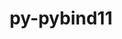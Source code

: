 ---
title: "py-pybind11"
layout: cache
categories: [package, develop]
meta: {"compilers": ["apple-clang@=16.0.0", "gcc@=11.1.0", "gcc@=11.4.0", "gcc@=12.3.0", "gcc@=13.2.0", "gcc@=7.5.0", "gcc@=9.4.0", "oneapi@=2024.2.1"], "num_specs": 197, "num_specs_by_stack": {"data-vis-sdk": 8, "e4s": 25, "e4s-neoverse-v2": 18, "e4s-neoverse_v1": 8, "e4s-oneapi": 24, "e4s-power": 3, "e4s-rocm-external": 7, "hep": 7, "ml-darwin-aarch64-mps": 21, "ml-linux-aarch64-cpu": 25, "ml-linux-aarch64-cuda": 25, "ml-linux-x86_64-cpu": 26, "ml-linux-x86_64-cuda": 26, "ml-linux-x86_64-rocm": 25, "radiuss": 6, "root": 197, "tutorial": 6}, "oss": ["sequoia", "ubuntu18.04", "ubuntu20.04", "ubuntu22.04", "ubuntu24.04"], "platforms": ["darwin", "linux"], "stacks": ["data-vis-sdk", "e4s", "e4s-neoverse-v2", "e4s-neoverse_v1", "e4s-oneapi", "e4s-power", "e4s-rocm-external", "hep", "ml-darwin-aarch64-mps", "ml-linux-aarch64-cpu", "ml-linux-aarch64-cuda", "ml-linux-x86_64-cpu", "ml-linux-x86_64-cuda", "ml-linux-x86_64-rocm", "radiuss", "root", "tutorial"], "targets": ["aarch64", "neoverse_v1", "neoverse_v2", "ppc64le", "x86_64_v3"], "versions": ["2.13.5", "2.13.6"]}
spec_details: [{"compiler": "gcc@=11.1.0", "hash": "2brzlkupklqvh2zaepd4wjgsbj7gj3u3", "os": "ubuntu20.04", "platform": "linux", "size": "-", "stacks": ["data-vis-sdk", "root"], "target": "x86_64_v3", "variants": ["build_system=cmake", "build_type=Release", "generator=ninja", "+ipo"], "versions": ["2.13.6"]}, {"compiler": "apple-clang@=16.0.0", "hash": "2kyn5pygjgbe5wayiul5ee2cre2dptye", "os": "sequoia", "platform": "darwin", "size": "-", "stacks": ["ml-darwin-aarch64-mps", "root"], "target": "aarch64", "variants": ["build_system=cmake", "build_type=Release", "generator=ninja", "+ipo"], "versions": ["2.13.6"]}, {"compiler": "oneapi@=2024.2.1", "hash": "2odz54hbfvqd6fx7fdsgsqbzqnhzdefk", "os": "ubuntu22.04", "platform": "linux", "size": "-", "stacks": ["e4s-oneapi", "root"], "target": "x86_64_v3", "variants": ["build_system=cmake", "build_type=Release", "generator=ninja", "+ipo"], "versions": ["2.13.6"]}, {"compiler": "gcc@=11.4.0", "hash": "2powcfzf65qqbvgupurgvvoreu4l2lrt", "os": "ubuntu22.04", "platform": "linux", "size": "-", "stacks": ["hep", "root"], "target": "x86_64_v3", "variants": ["build_system=cmake", "build_type=Release", "generator=ninja", "+ipo"], "versions": ["2.13.6"]}, {"compiler": "gcc@=13.2.0", "hash": "2skbmc7oi6nihqvv3f5iuxrogsumnwf2", "os": "ubuntu24.04", "platform": "linux", "size": "-", "stacks": ["ml-linux-x86_64-cpu", "ml-linux-x86_64-cuda", "ml-linux-x86_64-rocm", "root"], "target": "x86_64_v3", "variants": ["build_system=cmake", "build_type=Release", "generator=ninja", "+ipo"], "versions": ["2.13.6"]}, {"compiler": "gcc@=12.3.0", "hash": "2zrzbyl3mfqsp5qam4tkvwa7zmcux3lp", "os": "ubuntu22.04", "platform": "linux", "size": "-", "stacks": ["root", "tutorial"], "target": "x86_64_v3", "variants": ["build_system=cmake", "build_type=Release", "generator=ninja", "+ipo"], "versions": ["2.13.6"]}, {"compiler": "gcc@=11.4.0", "hash": "33bchx5dvu2tng6bk7xczmfm5uhhcu2y", "os": "ubuntu22.04", "platform": "linux", "size": "-", "stacks": ["hep", "root"], "target": "x86_64_v3", "variants": ["build_system=cmake", "build_type=Release", "generator=ninja", "+ipo"], "versions": ["2.13.6"]}, {"compiler": "gcc@=11.1.0", "hash": "33iopclbcyyjgawgxfd4de4z4ab4dixe", "os": "ubuntu20.04", "platform": "linux", "size": "-", "stacks": ["data-vis-sdk", "root"], "target": "x86_64_v3", "variants": ["build_system=cmake", "build_type=Release", "generator=ninja", "+ipo"], "versions": ["2.13.6"]}, {"compiler": "gcc@=7.5.0", "hash": "3kpzqvph5nnv6mxpacdvq5hkrhlmufmx", "os": "ubuntu18.04", "platform": "linux", "size": "-", "stacks": ["radiuss", "root"], "target": "x86_64_v3", "variants": ["build_system=cmake", "build_type=Release", "generator=ninja", "+ipo"], "versions": ["2.13.6"]}, {"compiler": "gcc@=11.4.0", "hash": "3vcaogfgcv35qxdurxnznkwyyl6xzohj", "os": "ubuntu22.04", "platform": "linux", "size": "-", "stacks": ["e4s", "root"], "target": "x86_64_v3", "variants": ["build_system=cmake", "build_type=Release", "generator=ninja", "+ipo"], "versions": ["2.13.6"]}, {"compiler": "apple-clang@=16.0.0", "hash": "3vybm6msmolsjsesxicnfc5veyipe6yg", "os": "sequoia", "platform": "darwin", "size": "-", "stacks": ["root"], "target": "aarch64", "variants": ["build_system=cmake", "build_type=Release", "generator=ninja", "+ipo"], "versions": ["2.13.6"]}, {"compiler": "oneapi@=2024.2.1", "hash": "42uujoj2u7vvapmgr3zwc3hctangjdpg", "os": "ubuntu22.04", "platform": "linux", "size": "-", "stacks": ["e4s-oneapi", "root"], "target": "x86_64_v3", "variants": ["build_system=cmake", "build_type=Release", "generator=ninja", "+ipo"], "versions": ["2.13.6"]}, {"compiler": "gcc@=11.4.0", "hash": "455mvhvc7pvimqsbxrhdp2yohznapdnh", "os": "ubuntu22.04", "platform": "linux", "size": "-", "stacks": ["hep", "root"], "target": "x86_64_v3", "variants": ["build_system=cmake", "build_type=Release", "generator=ninja", "+ipo"], "versions": ["2.13.6"]}, {"compiler": "gcc@=13.2.0", "hash": "47ylqxxo3mgwzd3k2awrbx4cpr36gxz4", "os": "ubuntu24.04", "platform": "linux", "size": "-", "stacks": ["ml-linux-x86_64-cpu", "ml-linux-x86_64-cuda", "ml-linux-x86_64-rocm", "root"], "target": "x86_64_v3", "variants": ["build_system=cmake", "build_type=Release", "generator=ninja", "+ipo"], "versions": ["2.13.6"]}, {"compiler": "gcc@=13.2.0", "hash": "4fajrkzuwmn5vwftagnqekte27o26d4e", "os": "ubuntu24.04", "platform": "linux", "size": "-", "stacks": ["ml-linux-aarch64-cpu", "ml-linux-aarch64-cuda", "root"], "target": "aarch64", "variants": ["build_system=cmake", "build_type=Release", "generator=ninja", "+ipo"], "versions": ["2.13.6"]}, {"compiler": "gcc@=13.2.0", "hash": "4onpa32hfyu2d5yewyfzzkytvcesifjh", "os": "ubuntu24.04", "platform": "linux", "size": "-", "stacks": ["ml-linux-x86_64-cpu", "ml-linux-x86_64-cuda", "ml-linux-x86_64-rocm", "root"], "target": "x86_64_v3", "variants": ["build_system=cmake", "build_type=Release", "generator=ninja", "+ipo"], "versions": ["2.13.6"]}, {"compiler": "gcc@=13.2.0", "hash": "4pkj7kiydb45rlf743fgcuzhuzljav4m", "os": "ubuntu24.04", "platform": "linux", "size": "-", "stacks": ["ml-linux-x86_64-cpu", "ml-linux-x86_64-cuda", "ml-linux-x86_64-rocm", "root"], "target": "x86_64_v3", "variants": ["build_system=cmake", "build_type=Release", "generator=ninja", "+ipo"], "versions": ["2.13.6"]}, {"compiler": "gcc@=13.2.0", "hash": "4ptlw6pfcaku5l5q2ac6gf4mkohnjjng", "os": "ubuntu24.04", "platform": "linux", "size": "-", "stacks": ["ml-linux-aarch64-cpu", "ml-linux-aarch64-cuda", "root"], "target": "aarch64", "variants": ["build_system=cmake", "build_type=Release", "generator=ninja", "+ipo"], "versions": ["2.13.6"]}, {"compiler": "apple-clang@=16.0.0", "hash": "4wkt56y2jwib2k65dsaznlegrq574fec", "os": "sequoia", "platform": "darwin", "size": "-", "stacks": ["ml-darwin-aarch64-mps", "root"], "target": "aarch64", "variants": ["build_system=cmake", "build_type=Release", "generator=ninja", "+ipo"], "versions": ["2.13.6"]}, {"compiler": "oneapi@=2024.2.1", "hash": "4zs2wrhlzvez75fd65yqh45fmvxs2ehb", "os": "ubuntu22.04", "platform": "linux", "size": "-", "stacks": ["e4s-oneapi", "root"], "target": "x86_64_v3", "variants": ["build_system=cmake", "build_type=Release", "generator=ninja", "+ipo"], "versions": ["2.13.6"]}, {"compiler": "apple-clang@=16.0.0", "hash": "52tucpoxhlasujciwhjc7baruacuwbva", "os": "sequoia", "platform": "darwin", "size": "-", "stacks": ["ml-darwin-aarch64-mps", "root"], "target": "aarch64", "variants": ["build_system=cmake", "build_type=Release", "generator=ninja", "+ipo"], "versions": ["2.13.6"]}, {"compiler": "gcc@=9.4.0", "hash": "5fhovwbigexsjt4c7dyn6e6hv77kg5go", "os": "ubuntu20.04", "platform": "linux", "size": "-", "stacks": ["e4s-power", "root"], "target": "ppc64le", "variants": ["build_system=cmake", "build_type=Release", "generator=ninja", "+ipo"], "versions": ["2.13.5"]}, {"compiler": "gcc@=11.4.0", "hash": "5ktfy5vm2o2rhqe3hbzolytvqjomovse", "os": "ubuntu22.04", "platform": "linux", "size": "-", "stacks": ["e4s-neoverse-v2", "root"], "target": "neoverse_v2", "variants": ["build_system=cmake", "build_type=Release", "generator=ninja", "+ipo"], "versions": ["2.13.6"]}, {"compiler": "apple-clang@=16.0.0", "hash": "5nugysjxhgzkjcl4ak5os6byumwe6o2k", "os": "sequoia", "platform": "darwin", "size": "-", "stacks": ["ml-darwin-aarch64-mps", "root"], "target": "aarch64", "variants": ["build_system=cmake", "build_type=Release", "generator=ninja", "+ipo"], "versions": ["2.13.6"]}, {"compiler": "oneapi@=2024.2.1", "hash": "62lkyo642ggxxqap7grjwmdirmvs7dto", "os": "ubuntu22.04", "platform": "linux", "size": "-", "stacks": ["e4s-oneapi", "root"], "target": "x86_64_v3", "variants": ["build_system=cmake", "build_type=Release", "generator=ninja", "+ipo"], "versions": ["2.13.6"]}, {"compiler": "gcc@=13.2.0", "hash": "64pssptemul26fv4isq55olpftt6t5mk", "os": "ubuntu24.04", "platform": "linux", "size": "-", "stacks": ["ml-linux-x86_64-cpu", "ml-linux-x86_64-cuda", "ml-linux-x86_64-rocm", "root"], "target": "x86_64_v3", "variants": ["build_system=cmake", "build_type=Release", "generator=ninja", "+ipo"], "versions": ["2.13.6"]}, {"compiler": "gcc@=11.4.0", "hash": "6citvh5ztjsz5w2hgrygr6aczisahfzu", "os": "ubuntu22.04", "platform": "linux", "size": "-", "stacks": ["e4s-neoverse-v2", "root"], "target": "neoverse_v2", "variants": ["build_system=cmake", "build_type=Release", "generator=ninja", "+ipo"], "versions": ["2.13.6"]}, {"compiler": "gcc@=11.4.0", "hash": "6dj5nbbnveiv6t6ivioa3vo4xzsu3xo5", "os": "ubuntu22.04", "platform": "linux", "size": "-", "stacks": ["e4s", "root"], "target": "x86_64_v3", "variants": ["build_system=cmake", "build_type=Release", "generator=ninja", "+ipo"], "versions": ["2.13.6"]}, {"compiler": "gcc@=11.4.0", "hash": "6nbw76wpt42h3fllhdtxe3polrdzlacu", "os": "ubuntu22.04", "platform": "linux", "size": "-", "stacks": ["e4s-neoverse_v1", "root"], "target": "neoverse_v1", "variants": ["build_system=cmake", "build_type=Release", "generator=ninja", "+ipo"], "versions": ["2.13.5"]}, {"compiler": "gcc@=13.2.0", "hash": "6que7rwlj7biqre2shrv2amwreuroq5h", "os": "ubuntu24.04", "platform": "linux", "size": "-", "stacks": ["ml-linux-x86_64-cpu", "ml-linux-x86_64-cuda", "ml-linux-x86_64-rocm", "root"], "target": "x86_64_v3", "variants": ["build_system=cmake", "build_type=Release", "generator=ninja", "+ipo"], "versions": ["2.13.6"]}, {"compiler": "apple-clang@=16.0.0", "hash": "6xiv7o4j7fc4fjltfcq6kep5uakelkjz", "os": "sequoia", "platform": "darwin", "size": "-", "stacks": ["ml-darwin-aarch64-mps", "root"], "target": "aarch64", "variants": ["build_system=cmake", "build_type=Release", "generator=ninja", "+ipo"], "versions": ["2.13.6"]}, {"compiler": "oneapi@=2024.2.1", "hash": "7bfkyrfc7qem7vlkwventko7useyrcqw", "os": "ubuntu22.04", "platform": "linux", "size": "-", "stacks": ["e4s-oneapi", "root"], "target": "x86_64_v3", "variants": ["build_system=cmake", "build_type=Release", "generator=ninja", "+ipo"], "versions": ["2.13.6"]}, {"compiler": "gcc@=13.2.0", "hash": "7iz6ltlvb3yqhcrlrhgndx2l3lsjstqg", "os": "ubuntu24.04", "platform": "linux", "size": "-", "stacks": ["ml-linux-x86_64-cpu", "ml-linux-x86_64-cuda", "ml-linux-x86_64-rocm", "root"], "target": "x86_64_v3", "variants": ["build_system=cmake", "build_type=Release", "generator=ninja", "+ipo"], "versions": ["2.13.6"]}, {"compiler": "gcc@=13.2.0", "hash": "7sdjgmuib5rnhlw4agxinaxqub7nyo3z", "os": "ubuntu24.04", "platform": "linux", "size": "-", "stacks": ["ml-linux-aarch64-cpu", "ml-linux-aarch64-cuda", "root"], "target": "aarch64", "variants": ["build_system=cmake", "build_type=Release", "generator=ninja", "+ipo"], "versions": ["2.13.6"]}, {"compiler": "oneapi@=2024.2.1", "hash": "7sr63ozycg56kmltpm2fplv43vel6m4u", "os": "ubuntu22.04", "platform": "linux", "size": "-", "stacks": ["e4s-oneapi", "root"], "target": "x86_64_v3", "variants": ["build_system=cmake", "build_type=Release", "generator=ninja", "+ipo"], "versions": ["2.13.6"]}, {"compiler": "apple-clang@=16.0.0", "hash": "7zhe5s2c6376ovqj2i57rnq4kisvk6wf", "os": "sequoia", "platform": "darwin", "size": "-", "stacks": ["ml-darwin-aarch64-mps", "root"], "target": "aarch64", "variants": ["build_system=cmake", "build_type=Release", "generator=ninja", "+ipo"], "versions": ["2.13.6"]}, {"compiler": "oneapi@=2024.2.1", "hash": "a22wdoisjerfamufke3xm7uvdkeyf44f", "os": "ubuntu22.04", "platform": "linux", "size": "-", "stacks": ["e4s-oneapi", "root"], "target": "x86_64_v3", "variants": ["build_system=cmake", "build_type=Release", "generator=ninja", "+ipo"], "versions": ["2.13.6"]}, {"compiler": "gcc@=11.4.0", "hash": "acjslqzsxw6h6dvomuc5vmoi6kcm73a5", "os": "ubuntu22.04", "platform": "linux", "size": "-", "stacks": ["e4s", "e4s-rocm-external", "root"], "target": "x86_64_v3", "variants": ["build_system=cmake", "build_type=Release", "generator=ninja", "+ipo"], "versions": ["2.13.6"]}, {"compiler": "gcc@=11.4.0", "hash": "ahjnlurnlfhpstvbss3d637g247xicf7", "os": "ubuntu22.04", "platform": "linux", "size": "-", "stacks": ["e4s-neoverse_v1", "root"], "target": "neoverse_v1", "variants": ["build_system=cmake", "build_type=Release", "generator=ninja", "+ipo"], "versions": ["2.13.5"]}, {"compiler": "gcc@=7.5.0", "hash": "am4j5rmio342ijq33nznrqmcmw56urak", "os": "ubuntu18.04", "platform": "linux", "size": "-", "stacks": ["root"], "target": "x86_64_v3", "variants": ["build_system=cmake", "build_type=Release", "generator=ninja", "+ipo"], "versions": ["2.13.6"]}, {"compiler": "gcc@=13.2.0", "hash": "ao3enjfvet5ds5gljinoaecu6ttw7mns", "os": "ubuntu24.04", "platform": "linux", "size": "-", "stacks": ["ml-linux-x86_64-cpu", "ml-linux-x86_64-cuda", "ml-linux-x86_64-rocm", "root"], "target": "x86_64_v3", "variants": ["build_system=cmake", "build_type=Release", "generator=ninja", "+ipo"], "versions": ["2.13.6"]}, {"compiler": "oneapi@=2024.2.1", "hash": "aolvml4h2vkvbhxd6uvxjufvme3rqud2", "os": "ubuntu22.04", "platform": "linux", "size": "-", "stacks": ["e4s-oneapi", "root"], "target": "x86_64_v3", "variants": ["build_system=cmake", "build_type=Release", "generator=ninja", "+ipo"], "versions": ["2.13.6"]}, {"compiler": "gcc@=11.4.0", "hash": "aueihwkyku2hhjqyemplibboorcecllw", "os": "ubuntu22.04", "platform": "linux", "size": "-", "stacks": ["e4s-neoverse-v2", "root"], "target": "neoverse_v2", "variants": ["build_system=cmake", "build_type=Release", "generator=ninja", "+ipo"], "versions": ["2.13.6"]}, {"compiler": "gcc@=11.4.0", "hash": "axdu7mfxrocbkazrkzjwmcz4e4erej3c", "os": "ubuntu22.04", "platform": "linux", "size": "-", "stacks": ["e4s-neoverse_v1", "root"], "target": "neoverse_v1", "variants": ["build_system=cmake", "build_type=Release", "generator=ninja", "+ipo"], "versions": ["2.13.5"]}, {"compiler": "gcc@=11.4.0", "hash": "bcs6lj6imd5hpkx77sj3iumluri3qvx5", "os": "ubuntu22.04", "platform": "linux", "size": "-", "stacks": ["hep", "root"], "target": "x86_64_v3", "variants": ["build_system=cmake", "build_type=Release", "generator=ninja", "+ipo"], "versions": ["2.13.6"]}, {"compiler": "gcc@=11.4.0", "hash": "bcvqrpp5tpatbka2pjbvl2crzfad3zcc", "os": "ubuntu22.04", "platform": "linux", "size": "-", "stacks": ["e4s-neoverse-v2", "root"], "target": "neoverse_v2", "variants": ["build_system=cmake", "build_type=Release", "generator=ninja", "+ipo"], "versions": ["2.13.6"]}, {"compiler": "gcc@=13.2.0", "hash": "bdsk3kale6i5duzlv4yext22sgfa4nr2", "os": "ubuntu24.04", "platform": "linux", "size": "-", "stacks": ["ml-linux-aarch64-cpu", "ml-linux-aarch64-cuda", "root"], "target": "aarch64", "variants": ["build_system=cmake", "build_type=Release", "generator=ninja", "+ipo"], "versions": ["2.13.6"]}, {"compiler": "apple-clang@=16.0.0", "hash": "bfjhv4hojxi6myrn5v3da2n42nzxsv35", "os": "sequoia", "platform": "darwin", "size": "-", "stacks": ["ml-darwin-aarch64-mps", "root"], "target": "aarch64", "variants": ["build_system=cmake", "build_type=Release", "generator=ninja", "+ipo"], "versions": ["2.13.6"]}, {"compiler": "gcc@=11.4.0", "hash": "bkd7prbd64qbfyk4t7ohvnc4at5hrkcp", "os": "ubuntu22.04", "platform": "linux", "size": "-", "stacks": ["e4s", "root"], "target": "x86_64_v3", "variants": ["build_system=cmake", "build_type=Release", "generator=ninja", "+ipo"], "versions": ["2.13.6"]}, {"compiler": "gcc@=11.4.0", "hash": "bke6e5emq2gp3n6igxc35luahxjxx3zh", "os": "ubuntu22.04", "platform": "linux", "size": "-", "stacks": ["e4s", "root"], "target": "x86_64_v3", "variants": ["build_system=cmake", "build_type=Release", "generator=ninja", "+ipo"], "versions": ["2.13.6"]}, {"compiler": "gcc@=11.4.0", "hash": "bkeeg34cma7l7pmyyekbaxd23bwpw4rt", "os": "ubuntu22.04", "platform": "linux", "size": "-", "stacks": ["e4s", "root"], "target": "x86_64_v3", "variants": ["build_system=cmake", "build_type=Release", "generator=ninja", "+ipo"], "versions": ["2.13.6"]}, {"compiler": "oneapi@=2024.2.1", "hash": "bvietmcl7v54mt7hseawmkidxkv7qdxo", "os": "ubuntu22.04", "platform": "linux", "size": "-", "stacks": ["e4s-oneapi", "root"], "target": "x86_64_v3", "variants": ["build_system=cmake", "build_type=Release", "generator=ninja", "+ipo"], "versions": ["2.13.6"]}, {"compiler": "apple-clang@=16.0.0", "hash": "by4v2mobrjmx7keyaoxvop73zexyq3o7", "os": "sequoia", "platform": "darwin", "size": "-", "stacks": ["ml-darwin-aarch64-mps", "root"], "target": "aarch64", "variants": ["build_system=cmake", "build_type=Release", "generator=ninja", "+ipo"], "versions": ["2.13.6"]}, {"compiler": "gcc@=11.4.0", "hash": "cax626pkspqjaus7f3djfyind7e2suxa", "os": "ubuntu22.04", "platform": "linux", "size": "-", "stacks": ["e4s-neoverse-v2", "root"], "target": "neoverse_v2", "variants": ["build_system=cmake", "build_type=Release", "generator=ninja", "+ipo"], "versions": ["2.13.6"]}, {"compiler": "oneapi@=2024.2.1", "hash": "cdajxxlik35nysipns3oykrsdp6iir6j", "os": "ubuntu22.04", "platform": "linux", "size": "-", "stacks": ["e4s-oneapi", "root"], "target": "x86_64_v3", "variants": ["build_system=cmake", "build_type=Release", "generator=ninja", "+ipo"], "versions": ["2.13.6"]}, {"compiler": "gcc@=13.2.0", "hash": "cdbed6t3rrevsgrgsghcnha44xlb2nsh", "os": "ubuntu24.04", "platform": "linux", "size": "-", "stacks": ["ml-linux-x86_64-cpu", "ml-linux-x86_64-cuda", "ml-linux-x86_64-rocm", "root"], "target": "x86_64_v3", "variants": ["build_system=cmake", "build_type=Release", "generator=ninja", "+ipo"], "versions": ["2.13.6"]}, {"compiler": "gcc@=12.3.0", "hash": "cldzd3ensujtd5iqtapenk5jqavexe6g", "os": "ubuntu22.04", "platform": "linux", "size": "-", "stacks": ["root", "tutorial"], "target": "x86_64_v3", "variants": ["build_system=cmake", "build_type=Release", "generator=ninja", "+ipo"], "versions": ["2.13.6"]}, {"compiler": "gcc@=13.2.0", "hash": "cnyuvjuasy2huc36v64mz5aiyo2l3pzj", "os": "ubuntu24.04", "platform": "linux", "size": "-", "stacks": ["ml-linux-x86_64-cpu", "ml-linux-x86_64-cuda", "ml-linux-x86_64-rocm", "root"], "target": "x86_64_v3", "variants": ["build_system=cmake", "build_type=Release", "generator=ninja", "+ipo"], "versions": ["2.13.6"]}, {"compiler": "gcc@=11.4.0", "hash": "cqcunws4uuf6jbs6j4gvg7rwtg3r4sii", "os": "ubuntu22.04", "platform": "linux", "size": "-", "stacks": ["root"], "target": "neoverse_v2", "variants": ["build_system=cmake", "build_type=Release", "generator=ninja", "+ipo"], "versions": ["2.13.6"]}, {"compiler": "apple-clang@=16.0.0", "hash": "cuojeuhk5lj2cqgy44xhcnfdcr5ov2lq", "os": "sequoia", "platform": "darwin", "size": "-", "stacks": ["root"], "target": "aarch64", "variants": ["build_system=cmake", "build_type=Release", "generator=ninja", "+ipo"], "versions": ["2.13.6"]}, {"compiler": "gcc@=13.2.0", "hash": "d6cxfiblh63wavnufxswvocddvdm2bwh", "os": "ubuntu24.04", "platform": "linux", "size": "-", "stacks": ["ml-linux-aarch64-cpu", "ml-linux-aarch64-cuda", "root"], "target": "aarch64", "variants": ["build_system=cmake", "build_type=Release", "generator=ninja", "+ipo"], "versions": ["2.13.6"]}, {"compiler": "gcc@=13.2.0", "hash": "d7o7tvcyprlnamdtfqhvzew3oy534xha", "os": "ubuntu24.04", "platform": "linux", "size": "-", "stacks": ["ml-linux-aarch64-cpu", "ml-linux-aarch64-cuda", "root"], "target": "aarch64", "variants": ["build_system=cmake", "build_type=Release", "generator=ninja", "+ipo"], "versions": ["2.13.6"]}, {"compiler": "oneapi@=2024.2.1", "hash": "dafakpx4hkx45hx6zmfe3642clutwnq3", "os": "ubuntu22.04", "platform": "linux", "size": "-", "stacks": ["root"], "target": "x86_64_v3", "variants": ["build_system=cmake", "build_type=Release", "generator=ninja", "+ipo"], "versions": ["2.13.6"]}, {"compiler": "gcc@=11.4.0", "hash": "dcasl7sotneyi67auea4a3klahj7tusf", "os": "ubuntu22.04", "platform": "linux", "size": "-", "stacks": ["e4s-neoverse_v1", "root"], "target": "neoverse_v1", "variants": ["build_system=cmake", "build_type=Release", "generator=ninja", "+ipo"], "versions": ["2.13.5"]}, {"compiler": "gcc@=13.2.0", "hash": "drlw3lzcw34dkln4o4xuxczgrdoegs3d", "os": "ubuntu24.04", "platform": "linux", "size": "-", "stacks": ["ml-linux-aarch64-cpu", "ml-linux-aarch64-cuda", "root"], "target": "aarch64", "variants": ["build_system=cmake", "build_type=Release", "generator=ninja", "+ipo"], "versions": ["2.13.6"]}, {"compiler": "gcc@=13.2.0", "hash": "dz6bcgr6jazfxf4ha2ggywf2l6ftadmt", "os": "ubuntu24.04", "platform": "linux", "size": "-", "stacks": ["ml-linux-x86_64-cpu", "ml-linux-x86_64-cuda", "ml-linux-x86_64-rocm", "root"], "target": "x86_64_v3", "variants": ["build_system=cmake", "build_type=Release", "generator=ninja", "+ipo"], "versions": ["2.13.6"]}, {"compiler": "gcc@=13.2.0", "hash": "e5ikne7fx7creir6wq3wlsfmb6vdokun", "os": "ubuntu24.04", "platform": "linux", "size": "-", "stacks": ["ml-linux-x86_64-cpu", "ml-linux-x86_64-cuda", "ml-linux-x86_64-rocm", "root"], "target": "x86_64_v3", "variants": ["build_system=cmake", "build_type=Release", "generator=ninja", "+ipo"], "versions": ["2.13.6"]}, {"compiler": "gcc@=11.1.0", "hash": "e6fsdp4yz4ceikhbzufgyn2r7v7qyzlp", "os": "ubuntu20.04", "platform": "linux", "size": "-", "stacks": ["data-vis-sdk", "root"], "target": "x86_64_v3", "variants": ["build_system=cmake", "build_type=Release", "generator=ninja", "+ipo"], "versions": ["2.13.6"]}, {"compiler": "gcc@=13.2.0", "hash": "ekhlvpxg5qqxewm3w7uldltd6nnhuhow", "os": "ubuntu24.04", "platform": "linux", "size": "-", "stacks": ["ml-linux-aarch64-cpu", "ml-linux-aarch64-cuda", "root"], "target": "aarch64", "variants": ["build_system=cmake", "build_type=Release", "generator=ninja", "+ipo"], "versions": ["2.13.6"]}, {"compiler": "gcc@=11.1.0", "hash": "eoeyjhlztfwt5ugfgsbsrkxpk3zqlewh", "os": "ubuntu20.04", "platform": "linux", "size": "-", "stacks": ["data-vis-sdk", "root"], "target": "x86_64_v3", "variants": ["build_system=cmake", "build_type=Release", "generator=ninja", "+ipo"], "versions": ["2.13.6"]}, {"compiler": "gcc@=13.2.0", "hash": "erqbomo4vjdvsepaupq6u63cp2p46j76", "os": "ubuntu24.04", "platform": "linux", "size": "-", "stacks": ["ml-linux-x86_64-cpu", "ml-linux-x86_64-cuda", "ml-linux-x86_64-rocm", "root"], "target": "x86_64_v3", "variants": ["build_system=cmake", "build_type=Release", "generator=ninja", "+ipo"], "versions": ["2.13.6"]}, {"compiler": "gcc@=13.2.0", "hash": "ervlq3pgggjhadddsijgx4ck3qtwe4qj", "os": "ubuntu24.04", "platform": "linux", "size": "-", "stacks": ["ml-linux-aarch64-cpu", "ml-linux-aarch64-cuda", "root"], "target": "aarch64", "variants": ["build_system=cmake", "build_type=Release", "generator=ninja", "+ipo"], "versions": ["2.13.6"]}, {"compiler": "oneapi@=2024.2.1", "hash": "f3spaxs5uhlo57uunugjvd2oajwfrzf2", "os": "ubuntu22.04", "platform": "linux", "size": "-", "stacks": ["e4s-oneapi", "root"], "target": "x86_64_v3", "variants": ["build_system=cmake", "build_type=Release", "generator=ninja", "+ipo"], "versions": ["2.13.6"]}, {"compiler": "gcc@=13.2.0", "hash": "f55hgycd33s4qblx4lxhrziryccowfwp", "os": "ubuntu24.04", "platform": "linux", "size": "-", "stacks": ["ml-linux-aarch64-cpu", "ml-linux-aarch64-cuda", "root"], "target": "aarch64", "variants": ["build_system=cmake", "build_type=Release", "generator=ninja", "+ipo"], "versions": ["2.13.6"]}, {"compiler": "gcc@=13.2.0", "hash": "fbjb46dnol6huixfp5chqcvpc43s3fwg", "os": "ubuntu24.04", "platform": "linux", "size": "-", "stacks": ["ml-linux-x86_64-cpu", "ml-linux-x86_64-cuda", "ml-linux-x86_64-rocm", "root"], "target": "x86_64_v3", "variants": ["build_system=cmake", "build_type=Release", "generator=ninja", "+ipo"], "versions": ["2.13.6"]}, {"compiler": "gcc@=13.2.0", "hash": "ffkywkg7mki4hiyinjzkbirrhzxghmze", "os": "ubuntu24.04", "platform": "linux", "size": "-", "stacks": ["ml-linux-x86_64-cpu", "ml-linux-x86_64-cuda", "ml-linux-x86_64-rocm", "root"], "target": "x86_64_v3", "variants": ["build_system=cmake", "build_type=Release", "generator=ninja", "+ipo"], "versions": ["2.13.6"]}, {"compiler": "oneapi@=2024.2.1", "hash": "fhpk4nymgtgs74es7kimcetoh7uhgt6s", "os": "ubuntu22.04", "platform": "linux", "size": "-", "stacks": ["e4s-oneapi", "root"], "target": "x86_64_v3", "variants": ["build_system=cmake", "build_type=Release", "generator=ninja", "+ipo"], "versions": ["2.13.6"]}, {"compiler": "gcc@=13.2.0", "hash": "fkib23yfkchhc5k34orhsqinknj3xghc", "os": "ubuntu24.04", "platform": "linux", "size": "-", "stacks": ["root"], "target": "aarch64", "variants": ["build_system=cmake", "build_type=Release", "generator=ninja", "+ipo"], "versions": ["2.13.6"]}, {"compiler": "gcc@=13.2.0", "hash": "fxz2diongkrnw75wux3z4trw5ftxnw5w", "os": "ubuntu24.04", "platform": "linux", "size": "-", "stacks": ["ml-linux-x86_64-cpu", "ml-linux-x86_64-cuda", "ml-linux-x86_64-rocm", "root"], "target": "x86_64_v3", "variants": ["build_system=cmake", "build_type=Release", "generator=ninja", "+ipo"], "versions": ["2.13.6"]}, {"compiler": "gcc@=12.3.0", "hash": "g65v6pqa63z2g3iwkb5ynaxpqsshbbxd", "os": "ubuntu22.04", "platform": "linux", "size": "-", "stacks": ["root", "tutorial"], "target": "x86_64_v3", "variants": ["build_system=cmake", "build_type=Release", "generator=ninja", "+ipo"], "versions": ["2.13.6"]}, {"compiler": "gcc@=11.4.0", "hash": "glkzpmrpyhvxgo76qouhtozfzxkhyzfy", "os": "ubuntu22.04", "platform": "linux", "size": "-", "stacks": ["e4s", "root"], "target": "x86_64_v3", "variants": ["build_system=cmake", "build_type=Release", "generator=ninja", "+ipo"], "versions": ["2.13.6"]}, {"compiler": "gcc@=13.2.0", "hash": "graqjyunb4e5zmvda34535iqgtaaaavw", "os": "ubuntu24.04", "platform": "linux", "size": "-", "stacks": ["ml-linux-x86_64-cpu", "ml-linux-x86_64-cuda", "root"], "target": "x86_64_v3", "variants": ["build_system=cmake", "build_type=Release", "generator=ninja", "+ipo"], "versions": ["2.13.6"]}, {"compiler": "gcc@=13.2.0", "hash": "h37xjk6rils7rmpv54d7uq6uzwvacfha", "os": "ubuntu24.04", "platform": "linux", "size": "-", "stacks": ["ml-linux-x86_64-cpu", "ml-linux-x86_64-cuda", "ml-linux-x86_64-rocm", "root"], "target": "x86_64_v3", "variants": ["build_system=cmake", "build_type=Release", "generator=ninja", "+ipo"], "versions": ["2.13.6"]}, {"compiler": "apple-clang@=16.0.0", "hash": "hevnyjjx7ebykfuswfh6lijolegufyii", "os": "sequoia", "platform": "darwin", "size": "-", "stacks": ["ml-darwin-aarch64-mps", "root"], "target": "aarch64", "variants": ["build_system=cmake", "build_type=Release", "generator=ninja", "+ipo"], "versions": ["2.13.6"]}, {"compiler": "apple-clang@=16.0.0", "hash": "hfyooflidi7blp5j74mou72tlqo6ij4k", "os": "sequoia", "platform": "darwin", "size": "-", "stacks": ["ml-darwin-aarch64-mps", "root"], "target": "aarch64", "variants": ["build_system=cmake", "build_type=Release", "generator=ninja", "+ipo"], "versions": ["2.13.6"]}, {"compiler": "gcc@=11.4.0", "hash": "hhaqkkhxjquonadlx53vcev4mb5a4ij3", "os": "ubuntu22.04", "platform": "linux", "size": "-", "stacks": ["e4s-neoverse-v2", "root"], "target": "neoverse_v2", "variants": ["build_system=cmake", "build_type=Release", "generator=ninja", "+ipo"], "versions": ["2.13.6"]}, {"compiler": "gcc@=12.3.0", "hash": "hhvck5fi7k3n2ijuz475ojzi453erylu", "os": "ubuntu22.04", "platform": "linux", "size": "-", "stacks": ["root", "tutorial"], "target": "x86_64_v3", "variants": ["build_system=cmake", "build_type=Release", "generator=ninja", "+ipo"], "versions": ["2.13.6"]}, {"compiler": "gcc@=7.5.0", "hash": "hhvewkyznetvntwn6krve4gm27z7awzd", "os": "ubuntu18.04", "platform": "linux", "size": "-", "stacks": ["radiuss", "root"], "target": "x86_64_v3", "variants": ["build_system=cmake", "build_type=Release", "generator=ninja", "+ipo"], "versions": ["2.13.6"]}, {"compiler": "gcc@=11.4.0", "hash": "hivg4s45ydd772ggzunrllv6besxnqpz", "os": "ubuntu22.04", "platform": "linux", "size": "-", "stacks": ["e4s-neoverse-v2", "root"], "target": "neoverse_v2", "variants": ["build_system=cmake", "build_type=Release", "generator=ninja", "+ipo"], "versions": ["2.13.6"]}, {"compiler": "oneapi@=2024.2.1", "hash": "hqf57uxlxt6wou25a7qnant2x6zz5tqj", "os": "ubuntu22.04", "platform": "linux", "size": "-", "stacks": ["root"], "target": "x86_64_v3", "variants": ["build_system=cmake", "build_type=Release", "generator=ninja", "+ipo"], "versions": ["2.13.6"]}, {"compiler": "gcc@=11.1.0", "hash": "i7nc4md3bjqsoianor7lzkfjvert7526", "os": "ubuntu20.04", "platform": "linux", "size": "-", "stacks": ["data-vis-sdk", "root"], "target": "x86_64_v3", "variants": ["build_system=cmake", "build_type=Release", "generator=ninja", "+ipo"], "versions": ["2.13.6"]}, {"compiler": "oneapi@=2024.2.1", "hash": "ibdo652433y5liwhgzz7ee4gym5kzne4", "os": "ubuntu22.04", "platform": "linux", "size": "-", "stacks": ["e4s-oneapi", "root"], "target": "x86_64_v3", "variants": ["build_system=cmake", "build_type=Release", "generator=ninja", "+ipo"], "versions": ["2.13.6"]}, {"compiler": "gcc@=13.2.0", "hash": "ibir3wkilxxlka5upcevlcppeu46hrgx", "os": "ubuntu24.04", "platform": "linux", "size": "-", "stacks": ["ml-linux-aarch64-cpu", "ml-linux-aarch64-cuda", "root"], "target": "aarch64", "variants": ["build_system=cmake", "build_type=Release", "generator=ninja", "+ipo"], "versions": ["2.13.6"]}, {"compiler": "gcc@=11.4.0", "hash": "icegtduv7m22tgwceqfarf6jsjce7kuw", "os": "ubuntu22.04", "platform": "linux", "size": "-", "stacks": ["e4s", "root"], "target": "x86_64_v3", "variants": ["build_system=cmake", "build_type=Release", "generator=ninja", "+ipo"], "versions": ["2.13.6"]}, {"compiler": "gcc@=11.4.0", "hash": "icub3ddroexxs4nyrzk2qkydebxv5lqh", "os": "ubuntu22.04", "platform": "linux", "size": "-", "stacks": ["e4s", "root"], "target": "x86_64_v3", "variants": ["build_system=cmake", "build_type=Release", "generator=ninja", "+ipo"], "versions": ["2.13.6"]}, {"compiler": "gcc@=11.4.0", "hash": "id6tttgmhsejekst4yho77dx7lhxuzc3", "os": "ubuntu22.04", "platform": "linux", "size": "-", "stacks": ["e4s", "root"], "target": "x86_64_v3", "variants": ["build_system=cmake", "build_type=Release", "generator=ninja", "+ipo"], "versions": ["2.13.6"]}, {"compiler": "gcc@=7.5.0", "hash": "iesmiykkciptoxeixsavu35byeq7vknb", "os": "ubuntu18.04", "platform": "linux", "size": "-", "stacks": ["radiuss", "root"], "target": "x86_64_v3", "variants": ["build_system=cmake", "build_type=Release", "generator=ninja", "+ipo"], "versions": ["2.13.6"]}, {"compiler": "gcc@=11.4.0", "hash": "il3gtqo6uy2j6a76w7anldzgu3gbwmzg", "os": "ubuntu22.04", "platform": "linux", "size": "-", "stacks": ["e4s", "root"], "target": "x86_64_v3", "variants": ["build_system=cmake", "build_type=Release", "generator=ninja", "+ipo"], "versions": ["2.13.6"]}, {"compiler": "oneapi@=2024.2.1", "hash": "inopxwdyym7x2csl3lwiarpwa3vmlhu3", "os": "ubuntu22.04", "platform": "linux", "size": "-", "stacks": ["root"], "target": "x86_64_v3", "variants": ["build_system=cmake", "build_type=Release", "generator=ninja", "+ipo"], "versions": ["2.13.6"]}, {"compiler": "gcc@=13.2.0", "hash": "iriwqtmestd6pzhxpkdwi42cy24glsfs", "os": "ubuntu24.04", "platform": "linux", "size": "-", "stacks": ["ml-linux-aarch64-cpu", "ml-linux-aarch64-cuda", "root"], "target": "aarch64", "variants": ["build_system=cmake", "build_type=Release", "generator=ninja", "+ipo"], "versions": ["2.13.6"]}, {"compiler": "gcc@=13.2.0", "hash": "izsceeh5an37e6e53ovfgeb37ov77y5r", "os": "ubuntu24.04", "platform": "linux", "size": "-", "stacks": ["ml-linux-x86_64-cpu", "ml-linux-x86_64-cuda", "ml-linux-x86_64-rocm", "root"], "target": "x86_64_v3", "variants": ["build_system=cmake", "build_type=Release", "generator=ninja", "+ipo"], "versions": ["2.13.6"]}, {"compiler": "oneapi@=2024.2.1", "hash": "j7xiwl6ybxwfpgkpogiy5cvsfsv6yic7", "os": "ubuntu22.04", "platform": "linux", "size": "-", "stacks": ["e4s-oneapi", "root"], "target": "x86_64_v3", "variants": ["build_system=cmake", "build_type=Release", "generator=ninja", "+ipo"], "versions": ["2.13.6"]}, {"compiler": "gcc@=9.4.0", "hash": "jc5gkqcn3fmnmrsgipo3kzwotzksccbm", "os": "ubuntu20.04", "platform": "linux", "size": "-", "stacks": ["e4s-power", "root"], "target": "ppc64le", "variants": ["build_system=cmake", "build_type=Release", "generator=ninja", "+ipo"], "versions": ["2.13.5"]}, {"compiler": "gcc@=11.4.0", "hash": "jegzkyhudryhsaviiswysvejcyh4j5yx", "os": "ubuntu22.04", "platform": "linux", "size": "-", "stacks": ["e4s", "root"], "target": "x86_64_v3", "variants": ["build_system=cmake", "build_type=Release", "generator=ninja", "+ipo"], "versions": ["2.13.6"]}, {"compiler": "gcc@=13.2.0", "hash": "jlumhmnfipszpdae7m52mjzdtmebnwek", "os": "ubuntu24.04", "platform": "linux", "size": "-", "stacks": ["root"], "target": "x86_64_v3", "variants": ["build_system=cmake", "build_type=Release", "generator=ninja", "+ipo"], "versions": ["2.13.6"]}, {"compiler": "gcc@=11.4.0", "hash": "jqtezzqux2fihrdtmynj6e7v5yxfk5fo", "os": "ubuntu22.04", "platform": "linux", "size": "-", "stacks": ["e4s-neoverse-v2", "root"], "target": "neoverse_v2", "variants": ["build_system=cmake", "build_type=Release", "generator=ninja", "+ipo"], "versions": ["2.13.6"]}, {"compiler": "gcc@=11.4.0", "hash": "jtwfjz3la74grcd2fgksaeyncaoorcxy", "os": "ubuntu22.04", "platform": "linux", "size": "-", "stacks": ["e4s", "e4s-rocm-external", "root"], "target": "x86_64_v3", "variants": ["build_system=cmake", "build_type=Release", "generator=ninja", "+ipo"], "versions": ["2.13.6"]}, {"compiler": "gcc@=11.4.0", "hash": "kg4iji52c6scpxtlohasepv6lvdxxtoo", "os": "ubuntu22.04", "platform": "linux", "size": "-", "stacks": ["e4s", "e4s-rocm-external", "root"], "target": "x86_64_v3", "variants": ["build_system=cmake", "build_type=Release", "generator=ninja", "+ipo"], "versions": ["2.13.6"]}, {"compiler": "gcc@=13.2.0", "hash": "kmudeheblwbrlugusiwo5wpmg54wovwh", "os": "ubuntu24.04", "platform": "linux", "size": "-", "stacks": ["ml-linux-aarch64-cpu", "ml-linux-aarch64-cuda", "root"], "target": "aarch64", "variants": ["build_system=cmake", "build_type=Release", "generator=ninja", "+ipo"], "versions": ["2.13.6"]}, {"compiler": "gcc@=13.2.0", "hash": "kn377izca2hgqurnbizz6my7c25djbz3", "os": "ubuntu24.04", "platform": "linux", "size": "-", "stacks": ["ml-linux-x86_64-cpu", "ml-linux-x86_64-cuda", "ml-linux-x86_64-rocm", "root"], "target": "x86_64_v3", "variants": ["build_system=cmake", "build_type=Release", "generator=ninja", "+ipo"], "versions": ["2.13.6"]}, {"compiler": "gcc@=13.2.0", "hash": "kr3gnfd3xsbzyrqxwb5ywqtnr6gcigc4", "os": "ubuntu24.04", "platform": "linux", "size": "-", "stacks": ["ml-linux-aarch64-cpu", "ml-linux-aarch64-cuda", "root"], "target": "aarch64", "variants": ["build_system=cmake", "build_type=Release", "generator=ninja", "+ipo"], "versions": ["2.13.6"]}, {"compiler": "gcc@=11.4.0", "hash": "krgx2tnaqclcmc45as5ukqurcwfaubx2", "os": "ubuntu22.04", "platform": "linux", "size": "-", "stacks": ["e4s-neoverse-v2", "root"], "target": "neoverse_v2", "variants": ["build_system=cmake", "build_type=Release", "generator=ninja", "+ipo"], "versions": ["2.13.6"]}, {"compiler": "gcc@=11.4.0", "hash": "krypgy2wlrz5vwladfjmxxjtyzvzaj5o", "os": "ubuntu22.04", "platform": "linux", "size": "-", "stacks": ["root"], "target": "x86_64_v3", "variants": ["build_system=cmake", "build_type=Release", "generator=ninja", "+ipo"], "versions": ["2.13.6"]}, {"compiler": "gcc@=13.2.0", "hash": "kucvwkjsgd2siylo5iycuctx7wby7by7", "os": "ubuntu24.04", "platform": "linux", "size": "-", "stacks": ["ml-linux-x86_64-cpu", "ml-linux-x86_64-cuda", "ml-linux-x86_64-rocm", "root"], "target": "x86_64_v3", "variants": ["build_system=cmake", "build_type=Release", "generator=ninja", "+ipo"], "versions": ["2.13.6"]}, {"compiler": "oneapi@=2024.2.1", "hash": "kv7urvmmfkvyhx3rqvironr4vl3pz333", "os": "ubuntu22.04", "platform": "linux", "size": "-", "stacks": ["e4s-oneapi", "root"], "target": "x86_64_v3", "variants": ["build_system=cmake", "build_type=Release", "generator=ninja", "+ipo"], "versions": ["2.13.6"]}, {"compiler": "gcc@=11.1.0", "hash": "l2rbc7uuwxsyig3l53p4khmstsfeze55", "os": "ubuntu20.04", "platform": "linux", "size": "-", "stacks": ["data-vis-sdk", "root"], "target": "x86_64_v3", "variants": ["build_system=cmake", "build_type=Release", "generator=ninja", "+ipo"], "versions": ["2.13.6"]}, {"compiler": "gcc@=12.3.0", "hash": "l4dwmlxfkcq7mlx23bheja737bojcbeu", "os": "ubuntu22.04", "platform": "linux", "size": "-", "stacks": ["root", "tutorial"], "target": "x86_64_v3", "variants": ["build_system=cmake", "build_type=Release", "generator=ninja", "+ipo"], "versions": ["2.13.6"]}, {"compiler": "gcc@=11.4.0", "hash": "l7ro6spjh4puloxdgxdsvlul55xdtoph", "os": "ubuntu22.04", "platform": "linux", "size": "-", "stacks": ["e4s-neoverse-v2", "root"], "target": "neoverse_v2", "variants": ["build_system=cmake", "build_type=Release", "generator=ninja", "+ipo"], "versions": ["2.13.6"]}, {"compiler": "gcc@=13.2.0", "hash": "leoq3s4ce6bufvk5334eu3ktrt3z3xvt", "os": "ubuntu24.04", "platform": "linux", "size": "-", "stacks": ["root"], "target": "aarch64", "variants": ["build_system=cmake", "build_type=Release", "generator=ninja", "+ipo"], "versions": ["2.13.6"]}, {"compiler": "gcc@=11.4.0", "hash": "lu6wjhp2qoppbjysatbkqeadmuijz7u7", "os": "ubuntu22.04", "platform": "linux", "size": "-", "stacks": ["e4s-neoverse_v1", "root"], "target": "neoverse_v1", "variants": ["build_system=cmake", "build_type=Release", "generator=ninja", "+ipo"], "versions": ["2.13.5"]}, {"compiler": "gcc@=11.4.0", "hash": "lzxuyhjml3lnz4ojsc7jwxietgvoshkm", "os": "ubuntu22.04", "platform": "linux", "size": "-", "stacks": ["e4s-neoverse_v1", "root"], "target": "neoverse_v1", "variants": ["build_system=cmake", "build_type=Release", "generator=ninja", "+ipo"], "versions": ["2.13.5"]}, {"compiler": "apple-clang@=16.0.0", "hash": "m75jyf7l43i3duu7ikalytzuhexqtbuz", "os": "sequoia", "platform": "darwin", "size": "-", "stacks": ["ml-darwin-aarch64-mps", "root"], "target": "aarch64", "variants": ["build_system=cmake", "build_type=Release", "generator=ninja", "+ipo"], "versions": ["2.13.6"]}, {"compiler": "gcc@=11.4.0", "hash": "mdojkqqws6ccu5tc6iiojbnodbbkb3l3", "os": "ubuntu22.04", "platform": "linux", "size": "-", "stacks": ["e4s-neoverse-v2", "root"], "target": "neoverse_v2", "variants": ["build_system=cmake", "build_type=Release", "generator=ninja", "+ipo"], "versions": ["2.13.6"]}, {"compiler": "gcc@=13.2.0", "hash": "mgbwhdi7cr22x2zxitjn6wltk7emwinz", "os": "ubuntu24.04", "platform": "linux", "size": "-", "stacks": ["root"], "target": "aarch64", "variants": ["build_system=cmake", "build_type=Release", "generator=ninja", "+ipo"], "versions": ["2.13.6"]}, {"compiler": "apple-clang@=16.0.0", "hash": "mpha4cxqlzeuw2inrlt4p2vzs27ixa6v", "os": "sequoia", "platform": "darwin", "size": "-", "stacks": ["ml-darwin-aarch64-mps", "root"], "target": "aarch64", "variants": ["build_system=cmake", "build_type=Release", "generator=ninja", "+ipo"], "versions": ["2.13.6"]}, {"compiler": "gcc@=11.4.0", "hash": "nh3vird7gwpbr3hh6vllm5bx6rl4nfip", "os": "ubuntu22.04", "platform": "linux", "size": "-", "stacks": ["root"], "target": "x86_64_v3", "variants": ["build_system=cmake", "build_type=Release", "generator=ninja", "+ipo"], "versions": ["2.13.6"]}, {"compiler": "gcc@=11.4.0", "hash": "nlfdcrqxrpugmofdeign4a2zjs27cl57", "os": "ubuntu22.04", "platform": "linux", "size": "-", "stacks": ["e4s-neoverse-v2", "root"], "target": "neoverse_v2", "variants": ["build_system=cmake", "build_type=Release", "generator=ninja", "+ipo"], "versions": ["2.13.6"]}, {"compiler": "gcc@=11.4.0", "hash": "nqtg6wipkn7xoqxkb3grca2jhrgk3kij", "os": "ubuntu22.04", "platform": "linux", "size": "-", "stacks": ["hep", "root"], "target": "x86_64_v3", "variants": ["build_system=cmake", "build_type=Release", "generator=ninja", "+ipo"], "versions": ["2.13.6"]}, {"compiler": "gcc@=11.1.0", "hash": "nrhbhvpsvynciotckmiomuw7zxeyb5jq", "os": "ubuntu20.04", "platform": "linux", "size": "-", "stacks": ["data-vis-sdk", "root"], "target": "x86_64_v3", "variants": ["build_system=cmake", "build_type=Release", "generator=ninja", "+ipo"], "versions": ["2.13.6"]}, {"compiler": "gcc@=13.2.0", "hash": "ntovntlueltcz4cpspuy5epaupgqgiqd", "os": "ubuntu24.04", "platform": "linux", "size": "-", "stacks": ["ml-linux-aarch64-cpu", "ml-linux-aarch64-cuda", "root"], "target": "aarch64", "variants": ["build_system=cmake", "build_type=Release", "generator=ninja", "+ipo"], "versions": ["2.13.6"]}, {"compiler": "oneapi@=2024.2.1", "hash": "o7ciymsiubht5auyz7nscn6b7qgcnw4a", "os": "ubuntu22.04", "platform": "linux", "size": "-", "stacks": ["e4s-oneapi", "root"], "target": "x86_64_v3", "variants": ["build_system=cmake", "build_type=Release", "generator=ninja", "+ipo"], "versions": ["2.13.6"]}, {"compiler": "gcc@=11.4.0", "hash": "od7rayobp4on3ahtnaqm7btsptxzroya", "os": "ubuntu22.04", "platform": "linux", "size": "-", "stacks": ["e4s", "e4s-rocm-external", "root"], "target": "x86_64_v3", "variants": ["build_system=cmake", "build_type=Release", "generator=ninja", "+ipo"], "versions": ["2.13.6"]}, {"compiler": "gcc@=13.2.0", "hash": "oekdbxf46k727ywis6llkxopsrqpghj3", "os": "ubuntu24.04", "platform": "linux", "size": "-", "stacks": ["ml-linux-aarch64-cpu", "ml-linux-aarch64-cuda", "root"], "target": "aarch64", "variants": ["build_system=cmake", "build_type=Release", "generator=ninja", "+ipo"], "versions": ["2.13.6"]}, {"compiler": "gcc@=11.4.0", "hash": "oid4izdy6gbnhidspwll3nbnftwjqkch", "os": "ubuntu22.04", "platform": "linux", "size": "-", "stacks": ["e4s", "e4s-rocm-external", "root"], "target": "x86_64_v3", "variants": ["build_system=cmake", "build_type=Release", "generator=ninja", "+ipo"], "versions": ["2.13.6"]}, {"compiler": "gcc@=13.2.0", "hash": "oreayg7u23fp6jgh2sm45ua7m25f7tm5", "os": "ubuntu24.04", "platform": "linux", "size": "-", "stacks": ["ml-linux-x86_64-cpu", "ml-linux-x86_64-cuda", "ml-linux-x86_64-rocm", "root"], "target": "x86_64_v3", "variants": ["build_system=cmake", "build_type=Release", "generator=ninja", "+ipo"], "versions": ["2.13.6"]}, {"compiler": "gcc@=11.4.0", "hash": "p7ul3qsdeir4jftsp6tnrhqhr3v5nucz", "os": "ubuntu22.04", "platform": "linux", "size": "-", "stacks": ["e4s", "root"], "target": "x86_64_v3", "variants": ["build_system=cmake", "build_type=Release", "generator=ninja", "+ipo"], "versions": ["2.13.6"]}, {"compiler": "gcc@=12.3.0", "hash": "pkihxhfojjhndtdgcjhjvtcvepfdhvcw", "os": "ubuntu22.04", "platform": "linux", "size": "-", "stacks": ["root"], "target": "x86_64_v3", "variants": ["build_system=cmake", "build_type=Release", "generator=ninja", "+ipo"], "versions": ["2.13.6"]}, {"compiler": "gcc@=11.4.0", "hash": "pkmwoabrc543a7hcyydqbssu5xnsdobk", "os": "ubuntu22.04", "platform": "linux", "size": "-", "stacks": ["e4s", "root"], "target": "x86_64_v3", "variants": ["build_system=cmake", "build_type=Release", "generator=ninja", "+ipo"], "versions": ["2.13.6"]}, {"compiler": "apple-clang@=16.0.0", "hash": "psepvqpg6o4pjwfuin5jitvcepffboig", "os": "sequoia", "platform": "darwin", "size": "-", "stacks": ["ml-darwin-aarch64-mps", "root"], "target": "aarch64", "variants": ["build_system=cmake", "build_type=Release", "generator=ninja", "+ipo"], "versions": ["2.13.6"]}, {"compiler": "gcc@=11.4.0", "hash": "pygq3cpwyqbcsgaabga4bifq7i37zkua", "os": "ubuntu22.04", "platform": "linux", "size": "-", "stacks": ["root"], "target": "neoverse_v2", "variants": ["build_system=cmake", "build_type=Release", "generator=ninja", "+ipo"], "versions": ["2.13.6"]}, {"compiler": "gcc@=11.4.0", "hash": "qegh3ji4y55pfnrlfyppm2ws6nyai2sb", "os": "ubuntu22.04", "platform": "linux", "size": "-", "stacks": ["e4s-neoverse-v2", "root"], "target": "neoverse_v2", "variants": ["build_system=cmake", "build_type=Release", "generator=ninja", "+ipo"], "versions": ["2.13.6"]}, {"compiler": "gcc@=11.4.0", "hash": "qim2prvxjvmxfudana2cxwsbarepvqpx", "os": "ubuntu22.04", "platform": "linux", "size": "-", "stacks": ["e4s-neoverse_v1", "root"], "target": "neoverse_v1", "variants": ["build_system=cmake", "build_type=Release", "generator=ninja", "+ipo"], "versions": ["2.13.5"]}, {"compiler": "gcc@=13.2.0", "hash": "qjj4pv5rqedf2wu7b2lcqk7h7cbugtt5", "os": "ubuntu24.04", "platform": "linux", "size": "-", "stacks": ["root"], "target": "x86_64_v3", "variants": ["build_system=cmake", "build_type=Release", "generator=ninja", "+ipo"], "versions": ["2.13.6"]}, {"compiler": "gcc@=11.4.0", "hash": "qmwluvkvqraw7mxhfjlnha46ibwxkxin", "os": "ubuntu22.04", "platform": "linux", "size": "-", "stacks": ["hep", "root"], "target": "x86_64_v3", "variants": ["build_system=cmake", "build_type=Release", "generator=ninja", "+ipo"], "versions": ["2.13.6"]}, {"compiler": "apple-clang@=16.0.0", "hash": "qropfahvdh5v56lp7k2d7axwlogxrh6a", "os": "sequoia", "platform": "darwin", "size": "-", "stacks": ["ml-darwin-aarch64-mps", "root"], "target": "aarch64", "variants": ["build_system=cmake", "build_type=Release", "generator=ninja", "+ipo"], "versions": ["2.13.6"]}, {"compiler": "oneapi@=2024.2.1", "hash": "qsej3zap6zxtcvbj5j2g3ib6xeufb6tq", "os": "ubuntu22.04", "platform": "linux", "size": "-", "stacks": ["e4s-oneapi", "root"], "target": "x86_64_v3", "variants": ["build_system=cmake", "build_type=Release", "generator=ninja", "+ipo"], "versions": ["2.13.6"]}, {"compiler": "oneapi@=2024.2.1", "hash": "ratwqy4eyylgcphdjmtnl7wmi7abcjw6", "os": "ubuntu22.04", "platform": "linux", "size": "-", "stacks": ["e4s-oneapi", "root"], "target": "x86_64_v3", "variants": ["build_system=cmake", "build_type=Release", "generator=ninja", "+ipo"], "versions": ["2.13.6"]}, {"compiler": "gcc@=11.4.0", "hash": "rayrw3tcpojb6rom2ggf54oa4e4ht2tb", "os": "ubuntu22.04", "platform": "linux", "size": "-", "stacks": ["e4s", "root"], "target": "x86_64_v3", "variants": ["build_system=cmake", "build_type=Release", "generator=ninja", "+ipo"], "versions": ["2.13.6"]}, {"compiler": "gcc@=11.4.0", "hash": "rb7ojpyhlbumgqmcfvas3ypohnmmg2zf", "os": "ubuntu22.04", "platform": "linux", "size": "-", "stacks": ["e4s", "root"], "target": "x86_64_v3", "variants": ["build_system=cmake", "build_type=Release", "generator=ninja", "+ipo"], "versions": ["2.13.6"]}, {"compiler": "gcc@=13.2.0", "hash": "rcqzbrzgzlpzioig5s6o7ruselpi22tv", "os": "ubuntu24.04", "platform": "linux", "size": "-", "stacks": ["ml-linux-aarch64-cpu", "ml-linux-aarch64-cuda", "root"], "target": "aarch64", "variants": ["build_system=cmake", "build_type=Release", "generator=ninja", "+ipo"], "versions": ["2.13.6"]}, {"compiler": "apple-clang@=16.0.0", "hash": "riaf23zoulvwmhvtp7svorzkje4ytmsi", "os": "sequoia", "platform": "darwin", "size": "-", "stacks": ["ml-darwin-aarch64-mps", "root"], "target": "aarch64", "variants": ["build_system=cmake", "build_type=Release", "generator=ninja", "+ipo"], "versions": ["2.13.6"]}, {"compiler": "gcc@=11.4.0", "hash": "rju7jvcl2h4wwl757j45hn5frxlp7ymo", "os": "ubuntu22.04", "platform": "linux", "size": "-", "stacks": ["e4s-neoverse-v2", "root"], "target": "neoverse_v2", "variants": ["build_system=cmake", "build_type=Release", "generator=ninja", "+ipo"], "versions": ["2.13.6"]}, {"compiler": "apple-clang@=16.0.0", "hash": "rkdxm246i34ljzx74b7iyuqdnueprevc", "os": "sequoia", "platform": "darwin", "size": "-", "stacks": ["ml-darwin-aarch64-mps", "root"], "target": "aarch64", "variants": ["build_system=cmake", "build_type=Release", "generator=ninja", "+ipo"], "versions": ["2.13.6"]}, {"compiler": "gcc@=11.4.0", "hash": "rrjsutrfodgsw6keduy2ohlgua3y4wxu", "os": "ubuntu22.04", "platform": "linux", "size": "-", "stacks": ["e4s-neoverse-v2", "root"], "target": "neoverse_v2", "variants": ["build_system=cmake", "build_type=Release", "generator=ninja", "+ipo"], "versions": ["2.13.6"]}, {"compiler": "apple-clang@=16.0.0", "hash": "s4te2sdgyer43k7l6w5tbmhzuskei4ji", "os": "sequoia", "platform": "darwin", "size": "-", "stacks": ["ml-darwin-aarch64-mps", "root"], "target": "aarch64", "variants": ["build_system=cmake", "build_type=Release", "generator=ninja", "+ipo"], "versions": ["2.13.6"]}, {"compiler": "gcc@=12.3.0", "hash": "sjhuhx2zzbz4k7crwvorkh7pb2pcufz7", "os": "ubuntu22.04", "platform": "linux", "size": "-", "stacks": ["root", "tutorial"], "target": "x86_64_v3", "variants": ["build_system=cmake", "build_type=Release", "generator=ninja", "+ipo"], "versions": ["2.13.6"]}, {"compiler": "gcc@=11.1.0", "hash": "snfl6qllwjmvhfhkveegsuhh5buvwzw5", "os": "ubuntu20.04", "platform": "linux", "size": "-", "stacks": ["data-vis-sdk", "root"], "target": "x86_64_v3", "variants": ["build_system=cmake", "build_type=Release", "generator=ninja", "+ipo"], "versions": ["2.13.6"]}, {"compiler": "gcc@=13.2.0", "hash": "sosedrrk3j35yoyjvdl6zbl4vocykqov", "os": "ubuntu24.04", "platform": "linux", "size": "-", "stacks": ["ml-linux-aarch64-cpu", "ml-linux-aarch64-cuda", "root"], "target": "aarch64", "variants": ["build_system=cmake", "build_type=Release", "generator=ninja", "+ipo"], "versions": ["2.13.6"]}, {"compiler": "gcc@=13.2.0", "hash": "sqfxruoxthyl4oyysp76h4todc5difq6", "os": "ubuntu24.04", "platform": "linux", "size": "-", "stacks": ["ml-linux-x86_64-cpu", "ml-linux-x86_64-cuda", "ml-linux-x86_64-rocm", "root"], "target": "x86_64_v3", "variants": ["build_system=cmake", "build_type=Release", "generator=ninja", "+ipo"], "versions": ["2.13.6"]}, {"compiler": "gcc@=13.2.0", "hash": "srzynuxlvxeg2lcgr6kl7i2jpitnjcho", "os": "ubuntu24.04", "platform": "linux", "size": "-", "stacks": ["ml-linux-x86_64-cpu", "ml-linux-x86_64-cuda", "ml-linux-x86_64-rocm", "root"], "target": "x86_64_v3", "variants": ["build_system=cmake", "build_type=Release", "generator=ninja", "+ipo"], "versions": ["2.13.6"]}, {"compiler": "oneapi@=2024.2.1", "hash": "t6bkfbmv6yv6gcfg5lr5r5uj7edl77zs", "os": "ubuntu22.04", "platform": "linux", "size": "-", "stacks": ["e4s-oneapi", "root"], "target": "x86_64_v3", "variants": ["build_system=cmake", "build_type=Release", "generator=ninja", "+ipo"], "versions": ["2.13.6"]}, {"compiler": "gcc@=7.5.0", "hash": "toqked6pb4nzxgs6uliulhs3pg65subv", "os": "ubuntu18.04", "platform": "linux", "size": "-", "stacks": ["radiuss", "root"], "target": "x86_64_v3", "variants": ["build_system=cmake", "build_type=Release", "generator=ninja", "+ipo"], "versions": ["2.13.6"]}, {"compiler": "gcc@=11.4.0", "hash": "u7lfjoowafmh62dkzl7v47olu67vxy5h", "os": "ubuntu22.04", "platform": "linux", "size": "-", "stacks": ["e4s", "e4s-rocm-external", "root"], "target": "x86_64_v3", "variants": ["build_system=cmake", "build_type=Release", "generator=ninja", "+ipo"], "versions": ["2.13.6"]}, {"compiler": "gcc@=13.2.0", "hash": "uhiysuvqhn5wdcssu73hvcxeizgxgo6e", "os": "ubuntu24.04", "platform": "linux", "size": "-", "stacks": ["ml-linux-aarch64-cpu", "ml-linux-aarch64-cuda", "root"], "target": "aarch64", "variants": ["build_system=cmake", "build_type=Release", "generator=ninja", "+ipo"], "versions": ["2.13.6"]}, {"compiler": "gcc@=13.2.0", "hash": "ujdonstuxjxnepqfct5kpk5niojkc2wc", "os": "ubuntu24.04", "platform": "linux", "size": "-", "stacks": ["ml-linux-aarch64-cpu", "ml-linux-aarch64-cuda", "root"], "target": "aarch64", "variants": ["build_system=cmake", "build_type=Release", "generator=ninja", "+ipo"], "versions": ["2.13.6"]}, {"compiler": "gcc@=11.4.0", "hash": "uvanyow6dl6hzutctbelzedle3d4vhua", "os": "ubuntu22.04", "platform": "linux", "size": "-", "stacks": ["e4s", "e4s-rocm-external", "root"], "target": "x86_64_v3", "variants": ["build_system=cmake", "build_type=Release", "generator=ninja", "+ipo"], "versions": ["2.13.6"]}, {"compiler": "gcc@=13.2.0", "hash": "vcky36kjgmyjsicu47jklnq52zvlv54s", "os": "ubuntu24.04", "platform": "linux", "size": "-", "stacks": ["ml-linux-aarch64-cpu", "ml-linux-aarch64-cuda", "root"], "target": "aarch64", "variants": ["build_system=cmake", "build_type=Release", "generator=ninja", "+ipo"], "versions": ["2.13.6"]}, {"compiler": "gcc@=11.4.0", "hash": "vee6t6q6pbkufdbfxexrjyp2ryx2rznt", "os": "ubuntu22.04", "platform": "linux", "size": "-", "stacks": ["root"], "target": "neoverse_v2", "variants": ["build_system=cmake", "build_type=Release", "generator=ninja", "+ipo"], "versions": ["2.13.6"]}, {"compiler": "gcc@=13.2.0", "hash": "veebvsm6z5fnkud5wciksclih4fplgyd", "os": "ubuntu24.04", "platform": "linux", "size": "-", "stacks": ["ml-linux-aarch64-cpu", "ml-linux-aarch64-cuda", "root"], "target": "aarch64", "variants": ["build_system=cmake", "build_type=Release", "generator=ninja", "+ipo"], "versions": ["2.13.6"]}, {"compiler": "gcc@=11.4.0", "hash": "vh6uodvpbo4mglrlzkbo4wse7xb5ztoh", "os": "ubuntu22.04", "platform": "linux", "size": "-", "stacks": ["e4s-neoverse_v1", "root"], "target": "neoverse_v1", "variants": ["build_system=cmake", "build_type=Release", "generator=ninja", "+ipo"], "versions": ["2.13.5"]}, {"compiler": "apple-clang@=16.0.0", "hash": "vmss4p4xyu76widzud66r24huk7ihkjf", "os": "sequoia", "platform": "darwin", "size": "-", "stacks": ["ml-darwin-aarch64-mps", "root"], "target": "aarch64", "variants": ["build_system=cmake", "build_type=Release", "generator=ninja", "+ipo"], "versions": ["2.13.6"]}, {"compiler": "gcc@=13.2.0", "hash": "vwgkkd6des2adbtt2rvb4t5uog5pkonl", "os": "ubuntu24.04", "platform": "linux", "size": "-", "stacks": ["ml-linux-aarch64-cpu", "ml-linux-aarch64-cuda", "root"], "target": "aarch64", "variants": ["build_system=cmake", "build_type=Release", "generator=ninja", "+ipo"], "versions": ["2.13.6"]}, {"compiler": "oneapi@=2024.2.1", "hash": "wlbunzqlnbm4iwst25q6g7fbylax4apm", "os": "ubuntu22.04", "platform": "linux", "size": "-", "stacks": ["e4s-oneapi", "root"], "target": "x86_64_v3", "variants": ["build_system=cmake", "build_type=Release", "generator=ninja", "+ipo"], "versions": ["2.13.6"]}, {"compiler": "gcc@=13.2.0", "hash": "wm5zw3jhyufoavtl6nfqdn7m55viyjnj", "os": "ubuntu24.04", "platform": "linux", "size": "-", "stacks": ["ml-linux-aarch64-cpu", "ml-linux-aarch64-cuda", "root"], "target": "aarch64", "variants": ["build_system=cmake", "build_type=Release", "generator=ninja", "+ipo"], "versions": ["2.13.6"]}, {"compiler": "oneapi@=2024.2.1", "hash": "wnpj4xrdnmiov3b3lo2hcpist4pder4z", "os": "ubuntu22.04", "platform": "linux", "size": "-", "stacks": ["e4s-oneapi", "root"], "target": "x86_64_v3", "variants": ["build_system=cmake", "build_type=Release", "generator=ninja", "+ipo"], "versions": ["2.13.6"]}, {"compiler": "gcc@=11.4.0", "hash": "wujoiww7fdwjrplgcihqt3mjblqbtv2k", "os": "ubuntu22.04", "platform": "linux", "size": "-", "stacks": ["e4s-neoverse-v2", "root"], "target": "neoverse_v2", "variants": ["build_system=cmake", "build_type=Release", "generator=ninja", "+ipo"], "versions": ["2.13.6"]}, {"compiler": "gcc@=11.4.0", "hash": "wyvbj6q43jd2n4mosuiynt2yohbzjbgk", "os": "ubuntu22.04", "platform": "linux", "size": "-", "stacks": ["e4s-neoverse-v2", "root"], "target": "neoverse_v2", "variants": ["build_system=cmake", "build_type=Release", "generator=ninja", "+ipo"], "versions": ["2.13.6"]}, {"compiler": "gcc@=7.5.0", "hash": "xcc4ub57yhwq6jbzbbs7jjc32grc5poe", "os": "ubuntu18.04", "platform": "linux", "size": "-", "stacks": ["radiuss", "root"], "target": "x86_64_v3", "variants": ["build_system=cmake", "build_type=Release", "generator=ninja", "+ipo"], "versions": ["2.13.6"]}, {"compiler": "apple-clang@=16.0.0", "hash": "xkw2hfqvrrghhgo4opjp4kvu3j54kbtj", "os": "sequoia", "platform": "darwin", "size": "-", "stacks": ["root"], "target": "aarch64", "variants": ["build_system=cmake", "build_type=Release", "generator=ninja", "+ipo"], "versions": ["2.13.6"]}, {"compiler": "gcc@=11.4.0", "hash": "xl56n5vwedzwedivqhu3mebrz7fqyx3u", "os": "ubuntu22.04", "platform": "linux", "size": "-", "stacks": ["e4s-neoverse-v2", "root"], "target": "neoverse_v2", "variants": ["build_system=cmake", "build_type=Release", "generator=ninja", "+ipo"], "versions": ["2.13.6"]}, {"compiler": "oneapi@=2024.2.1", "hash": "xp3kf54iwqshlpeas5pbadh42aq3nanq", "os": "ubuntu22.04", "platform": "linux", "size": "-", "stacks": ["e4s-oneapi", "root"], "target": "x86_64_v3", "variants": ["build_system=cmake", "build_type=Release", "generator=ninja", "+ipo"], "versions": ["2.13.6"]}, {"compiler": "gcc@=11.4.0", "hash": "xt54adnjsjky3cqd6wet4lik3u7oxbzx", "os": "ubuntu22.04", "platform": "linux", "size": "-", "stacks": ["e4s", "root"], "target": "x86_64_v3", "variants": ["build_system=cmake", "build_type=Release", "generator=ninja", "+ipo"], "versions": ["2.13.6"]}, {"compiler": "gcc@=13.2.0", "hash": "xtmomnl2uae2w3ifpsurpbk7pkljhmii", "os": "ubuntu24.04", "platform": "linux", "size": "-", "stacks": ["ml-linux-aarch64-cpu", "ml-linux-aarch64-cuda", "root"], "target": "aarch64", "variants": ["build_system=cmake", "build_type=Release", "generator=ninja", "+ipo"], "versions": ["2.13.6"]}, {"compiler": "gcc@=11.4.0", "hash": "ydvuj5ccuh46xzfeb27ttkt5mf7prnfr", "os": "ubuntu22.04", "platform": "linux", "size": "-", "stacks": ["e4s", "root"], "target": "x86_64_v3", "variants": ["build_system=cmake", "build_type=Release", "generator=ninja", "+ipo"], "versions": ["2.13.6"]}, {"compiler": "apple-clang@=16.0.0", "hash": "yeiyp63ozoc3cbrhkfytak3swwy3ptyu", "os": "sequoia", "platform": "darwin", "size": "-", "stacks": ["ml-darwin-aarch64-mps", "root"], "target": "aarch64", "variants": ["build_system=cmake", "build_type=Release", "generator=ninja", "+ipo"], "versions": ["2.13.6"]}, {"compiler": "oneapi@=2024.2.1", "hash": "yoaomqemfss7nzyhxmkbec2dd7vkjnza", "os": "ubuntu22.04", "platform": "linux", "size": "-", "stacks": ["root"], "target": "x86_64_v3", "variants": ["build_system=cmake", "build_type=Release", "generator=ninja", "+ipo"], "versions": ["2.13.6"]}, {"compiler": "gcc@=13.2.0", "hash": "ypnsnj5ov43kqbzwm5htfgriygyjwm4y", "os": "ubuntu24.04", "platform": "linux", "size": "-", "stacks": ["ml-linux-x86_64-cpu", "ml-linux-x86_64-cuda", "ml-linux-x86_64-rocm", "root"], "target": "x86_64_v3", "variants": ["build_system=cmake", "build_type=Release", "generator=ninja", "+ipo"], "versions": ["2.13.6"]}, {"compiler": "oneapi@=2024.2.1", "hash": "yq4fkgf25mpkxqqo6de3f55o7b4fztx5", "os": "ubuntu22.04", "platform": "linux", "size": "-", "stacks": ["e4s-oneapi", "root"], "target": "x86_64_v3", "variants": ["build_system=cmake", "build_type=Release", "generator=ninja", "+ipo"], "versions": ["2.13.6"]}, {"compiler": "gcc@=13.2.0", "hash": "yuog4mhmogkawpazs5q6o5b3hnlk3efi", "os": "ubuntu24.04", "platform": "linux", "size": "-", "stacks": ["ml-linux-x86_64-cpu", "ml-linux-x86_64-cuda", "ml-linux-x86_64-rocm", "root"], "target": "x86_64_v3", "variants": ["build_system=cmake", "build_type=Release", "generator=ninja", "+ipo"], "versions": ["2.13.6"]}, {"compiler": "gcc@=11.4.0", "hash": "z63hoo6q4kowi5mraeon3tzy3c742vaq", "os": "ubuntu22.04", "platform": "linux", "size": "-", "stacks": ["e4s", "root"], "target": "x86_64_v3", "variants": ["build_system=cmake", "build_type=Release", "generator=ninja", "+ipo"], "versions": ["2.13.6"]}, {"compiler": "gcc@=11.4.0", "hash": "z63yeia3atwtb66yhwe5urqm4vixz36b", "os": "ubuntu22.04", "platform": "linux", "size": "-", "stacks": ["root"], "target": "x86_64_v3", "variants": ["build_system=cmake", "build_type=Release", "generator=ninja", "+ipo"], "versions": ["2.13.6"]}, {"compiler": "gcc@=11.4.0", "hash": "z7uaesmhcrdtnb4vz46wpd4ybqmeyc7h", "os": "ubuntu22.04", "platform": "linux", "size": "-", "stacks": ["hep", "root"], "target": "x86_64_v3", "variants": ["build_system=cmake", "build_type=Release", "generator=ninja", "+ipo"], "versions": ["2.13.6"]}, {"compiler": "gcc@=9.4.0", "hash": "zcgsl4secodnmgme5w6h3d3kgjk6ocdk", "os": "ubuntu20.04", "platform": "linux", "size": "-", "stacks": ["e4s-power", "root"], "target": "ppc64le", "variants": ["build_system=cmake", "build_type=Release", "generator=ninja", "+ipo"], "versions": ["2.13.5"]}, {"compiler": "oneapi@=2024.2.1", "hash": "zkjc7liaprozxcbhj7x6fsfrcrqz35r2", "os": "ubuntu22.04", "platform": "linux", "size": "-", "stacks": ["e4s-oneapi", "root"], "target": "x86_64_v3", "variants": ["build_system=cmake", "build_type=Release", "generator=ninja", "+ipo"], "versions": ["2.13.6"]}, {"compiler": "gcc@=7.5.0", "hash": "zku6oogzeqgcbsjhe37qgdvpedpcrmgr", "os": "ubuntu18.04", "platform": "linux", "size": "-", "stacks": ["radiuss", "root"], "target": "x86_64_v3", "variants": ["build_system=cmake", "build_type=Release", "generator=ninja", "+ipo"], "versions": ["2.13.6"]}, {"compiler": "apple-clang@=16.0.0", "hash": "zlpdd35tgqbr5m5i3swmebmfn2wn2wbu", "os": "sequoia", "platform": "darwin", "size": "-", "stacks": ["ml-darwin-aarch64-mps", "root"], "target": "aarch64", "variants": ["build_system=cmake", "build_type=Release", "generator=ninja", "+ipo"], "versions": ["2.13.6"]}, {"compiler": "apple-clang@=16.0.0", "hash": "zvxu323hcxls5mcnvfdamtrayc7txize", "os": "sequoia", "platform": "darwin", "size": "-", "stacks": ["ml-darwin-aarch64-mps", "root"], "target": "aarch64", "variants": ["build_system=cmake", "build_type=Release", "generator=ninja", "+ipo"], "versions": ["2.13.6"]}]
---